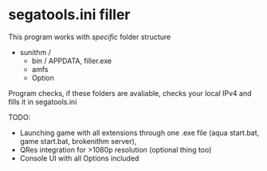 # segatools.ini filler

This program works with *specific* folder structure

- sunithm / 
	- bin /		APPDATA, filler.exe
	- amfs
	- Option

Program checks, if these folders are avaliable, checks your local IPv4 and fills it in segatools.ini

TODO: 
- Launching game with all extensions through one .exe file (aqua start.bat, game start.bat, brokenithm server), 
- QRes integration for >1080p resolution (optional thing too)
- Console UI with all Options included
